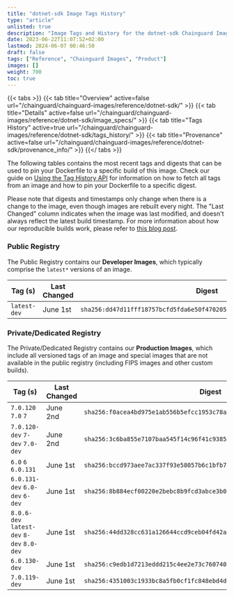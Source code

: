 ```yaml
---
title: "dotnet-sdk Image Tags History"
type: "article"
unlisted: true
description: "Image Tags and History for the dotnet-sdk Chainguard Image"
date: 2023-06-22T11:07:52+02:00
lastmod: 2024-06-07 00:46:50
draft: false
tags: ["Reference", "Chainguard Images", "Product"]
images: []
weight: 700
toc: true
---
```


{{< tabs >}}
{{< tab title="Overview" active=false url="/chainguard/chainguard-images/reference/dotnet-sdk/" >}}
{{< tab title="Details" active=false url="/chainguard/chainguard-images/reference/dotnet-sdk/image_specs/" >}}
{{< tab title="Tags History" active=true url="/chainguard/chainguard-images/reference/dotnet-sdk/tags_history/" >}}
{{< tab title="Provenance" active=false url="/chainguard/chainguard-images/reference/dotnet-sdk/provenance_info/" >}}
{{</ tabs >}}

The following tables contains the most recent tags and digests that can be used to pin your Dockerfile to a specific build of this image. Check our guide on [Using the Tag History API](/chainguard/chainguard-images/using-the-tag-history-api/) for information on how to fetch all tags from an image and how to pin your Dockerfile to a specific digest.

Please note that digests and timestamps only change when there is a change to the image, even though images are rebuilt every night. The "Last Changed" column indicates when the image was last modified, and doesn't always reflect the latest build timestamp. For more information about how our reproducible builds work, please refer to [this blog post](https://www.chainguard.dev/unchained/reproducing-chainguards-reproducible-image-builds).

### Public Registry
The Public Registry contains our **Developer Images**, which typically comprise the `latest*` versions of an image.

| Tag (s)       | Last Changed | Digest                                                                    |
|---------------|--------------|---------------------------------------------------------------------------|
|  `latest-dev` | June 1st     | `sha256:dd47d11fff18757bcfd5fda6e50f47020518bbceb266a0eeb5c7afae26effb2a` |


### Private/Dedicated Registry
The Private/Dedicated Registry contains our **Production Images**, which include all versioned tags of an image and special images that are not available in the public registry (including FIPS images and other custom builds).

| Tag (s)                                     | Last Changed | Digest                                                                    |
|---------------------------------------------|--------------|---------------------------------------------------------------------------|
|  `7.0.120` `7.0` `7`                        | June 2nd     | `sha256:f0acea4bd975e1ab556b5efcc1953c78a6a1992cd60474ce15273dcb3167dc23` |
|  `7.0.120-dev` `7-dev` `7.0-dev`            | June 2nd     | `sha256:3c6ba855e7107baa545f14c96f41c9385f02c7dd8283a5ba3fdd64e5421e172c` |
|  `6.0` `6` `6.0.131`                        | June 1st     | `sha256:bccd973aee7ac337f93e58057b6c1bfb7703376436ccb80f4af13c481e492a4d` |
|  `6.0.131-dev` `6.0-dev` `6-dev`            | June 1st     | `sha256:8b884ecf00220e2bebc8b9fcd3abce3b084c45840f67c21a1d9b9273782e4395` |
|  `8.0.6-dev` `latest-dev` `8-dev` `8.0-dev` | June 1st     | `sha256:44dd328cc631a126644ccd9ceb04fd42abf459afe441fda8cdfc917acb7d897f` |
|  `6.0.130-dev`                              | June 1st     | `sha256:c9edb1d7213eddd215c4ee2e73c76074001d6396ebdbe770fc22700227c3e2e4` |
|  `7.0.119-dev`                              | June 1st     | `sha256:4351003c1933bc8a5fb0cf1fc848ebd4d5cc21699c3ccb1a47d0a7aac0ef325d` |

